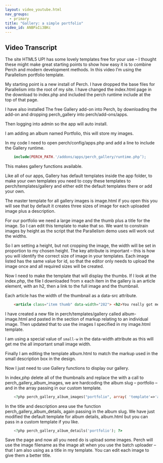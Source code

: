```yaml
---
layout: video_youtube.html
nav_groups:
  - primary
title: "Gallery: a simple portfolio"
video_id: ANBPaIi3BKc
---
```

## Video Transcript

The site HTML5 UP! has some lovely templates free for your use – I thought these might make great starting points to show how easy it is to combine Perch and modern development methods. In this video I’m using the Parallelism portfolio template.

My starting point is a new install of Perch. I have dropped the base files for Parallelism into the root of my site. I have changed the index.html page in the download to index.php and included the perch runtime include at the top of that page.

I have also installed The free Gallery add-on into Perch, by downloading the add-on and dropping perch_gallery into perch/add-ons/apps.

Then logging into admin so the app will auto install.

I am adding an album named Portfolio, this will store my images.

In my code I need to open perch/config/apps.php and add a line to include the Gallery runtime.

```php
    include(PERCH_PATH.'/addons/apps/perch_gallery/runtime.php’);
```

This makes gallery functions available.

Like all of our apps, Gallery has default templates inside the app folder, to make your own templates you need to copy these templates to perch/templates/gallery and either edit the default templates there or add your own.

The master template for all gallery images is image.html if you open this you will see that by default it creates three sizes of image for each uploaded image plus a description.

For our portfolio we need a large image and the thumb plus a title for the image. So I can edit this template to make that so. We want to constrain images by height as the script that the Parallelism demo uses will work out the widths.

So I am setting a height, but not cropping the image, the width will be set in proportion to my chosen height. The key attribute is important – this is how you will identify the correct size of image in your templates. Each image listed has the same value for id, so that the editor only needs to upload the image once and all required sizes will be created.

Now I need to make the template that will display the thumbs. If I look at the index.php, the file I downloaded from x each item in the gallery is an article element, with an h2, then a link to the full image and the thumbnail.

Each article has the width of the thumbnail as a data-src attribute.

```html
    <article class="item thumb" data-width="282"> <h2>You really got me</h2> <a href="images/fulls/01.jpg"><img src="images/thumbs/01.jpg" alt=""></a> </article>
```

I have created a new file in perch/templates/gallery called album-image.html and pasted in the section of markup relating to an individual image. Then updated that to use the images I specified in my image.html template.

I am using a special value of `small-w` in the data-width attribute as this will get me the all important small image width.

Finally I am editing the template album.html to match the markup used in the small description box in the design.

Now I just need to use Gallery functions to display our gallery.

In index,php delete all of the thumbnails and replace the with a call to perch_gallery_album_images, we are hardcoding the album slug – portfolio – and in the array passing in our custom template.

```php
    <?php perch_gallery_album_images("portfolio", array( 'template'=>'album-image.html' )); ?>
```

In the title and description area use the function perch_gallery_album_details, again passing in the album slug. We have just modified the default template for album details, album.html but you can pass in a custom template if you like.

```php
    <?php perch_gallery_album_details('portfolio'); ?>
```

Save the page and now all you need do is upload some images. Perch will use the image filename as the image alt when you use the batch uploader – that I am also using as a title in my template. You can edit each image to give them a better title.
